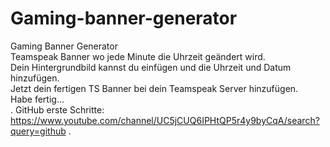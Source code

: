 # Gaming-banner-generator
Gaming Banner Generator<br>
Teamspeak Banner wo jede Minute die Uhrzeit geändert wird.<br>
Dein Hintergrundbild kannst du einfügen und die Uhrzeit und Datum hinzufügen.<br>
Jetzt dein fertigen TS Banner bei dein Teamspeak Server hinzufügen.<br>
Habe fertig...<br>
.
GitHub erste Schritte: https://www.youtube.com/channel/UC5jCUQ6IPHtQP5r4y9byCqA/search?query=github
.
